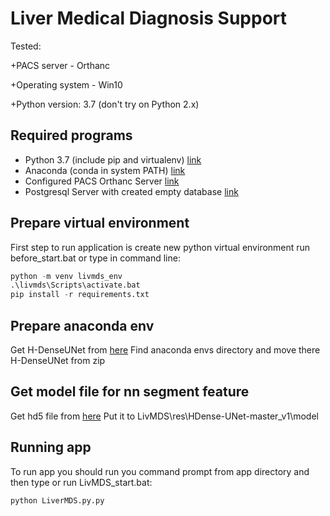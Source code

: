 Liver Medical Diagnosis Support
=========

Tested: 

+PACS server - Orthanc

+Operating system - Win10

+Python version: 3.7 (don't try on Python 2.x)

## Required programs
+ Python 3.7 (include pip and virtualenv) [link](https://www.python.org/downloads/)
+ Anaconda (conda in system PATH) [link](https://www.anaconda.com)
+ Configured PACS Orthanc Server [link](https://www.orthanc-server.com/download-windows.php)
+ Postgresql Server with created empty database  [link](https://www.postgresql.org/download/)

## Prepare virtual environment

First step to run application is create new python virtual environment run before_start.bat
or type in command line:

``` python
python -m venv livmds_env
.\livmds\Scripts\activate.bat    
pip install -r requirements.txt  
```
## Prepare anaconda env
Get H-DenseUNet from [here](https://1drv.ms/u/s!AnCn6ekzG7Q2hbYYj6zqZVxqwrFuMA?e=IEy2Ew)
Find anaconda envs directory and move there H-DenseUNet from zip

## Get model file for nn segment feature
Get hd5 file from [here](https://drive.google.com/file/d/1Qo4TFR4hf5wVPJSkMqGMEf4O4GjRHRyU/view)
Put it to LivMDS\res\HDense-UNet-master_v1\model


## Running app
To run app you should run you command prompt from app directory and then type or run LivMDS_start.bat:
``` bash
python LiverMDS.py.py
```
